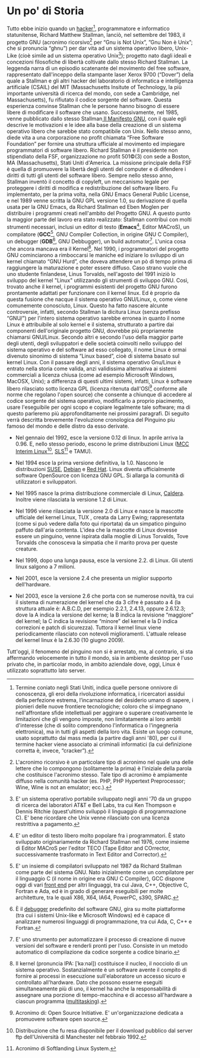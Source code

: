 # Un po' di Storia

Tutto ebbe inizio quando un [hacker](https://it.wikisource.org/wiki/Codice_Libero/Appendice_B)[^1], programmatore e informatico statunitense, Richard Matthew Stallman, lanciò, nel settembre del 1983, il progetto GNU \(acronimo ricorsivo[^2] per “Gnu is Not Unix”, ”Gnu Non è Unix”; che si pronuncia “ghnu”\) per dar vita ad un sistema operativo libero, Unix-Like \(cioè simile ad un sistema operativo Unix[^3]\); progetto nato dagli ideali e concezioni filosofiche di libertà coltivate dallo stesso Richard Stallman. La leggenda narra di un episodio scatenante del movimento del free software, rappresentato dall'inceppo della stampante laser Xerox 9700 \(“Dover”\) della quale a Stallman e gli altri hacker del laboratorio di informatica e intelligenza artificiale \(CSAIL\) del MIT \(Massachusetts Insitute of Technology, la più importante università di ricerca del mondo, con sede a Cambridge, nel Massachusetts\), fu rifiutato il codice sorgente del software. Questa esperienza convinse Stallman che le persone hanno bisogno di essere libere di modificare il software che usano. Successivamente, nel 1985, venne pubblicato dallo stesso Stallman[ Il Manifesto GNU](https://www.gnu.org/gnu/manifesto.it.html), con il quale egli descrive le motivazioni e le idee alla base della creazione di un sistema operativo libero che sarebbe stato compatibile con Unix. Nello stesso anno, diede vita a una corporazione no profit chiamata “Free Software Foundation” per fornire una struttura ufficiale al movimento ed impiegare programmatori di software libero. Richard Stallman è il presidente non stipendiato della FSF, organizzazione no profit 501©\(3\) con sede a Boston, MA \(Massachusetts\), Stati Uniti d'America. La missione principale della FSF è quella di promuovere la libertà degli utenti del computer e di difendere i diritti di tutti gli utenti del software libero. Sempre nello stesso anno, Stallman inventò il concetto di copyleft, un meccanismo legale per proteggere i diritti di modifica e redistribuzione del software libero. Fu implementato, per la prima volta, nella GNU Emacs General Public License, e nel 1989 venne scritta la GNU GPL versione 1.0, su derivazione di quella usata per la GNU Emacs, da Richard Stallman ed Eben Moglen per distribuire i programmi creati nell'ambito del Progetto GNU. A questo punto la maggior parte del lavoro era stato realizzato: Stallman contribuì con molti strumenti necessari, inclusi un editor di testo \(**Emacs**[^4], Editor MACroS\), un compilatore \(**GCC**[^5], GNU Compiler Collection, in origine GNU C Compiler\), un debugger \(**GDB**[^6], GNU Debbugger\), un build automator[^7]. L'unica cosa che ancora mancava era il Kernel[^8]. Nel 1990, i programmatori del progetto GNU cominciarono a rimboccarsi le maniche ed iniziare lo sviluppo di un kernel chiamato “GNU Hurd”, che doveva attendere un pò di tempo prima di raggiungere la maturazione e poter essere diffuso. Caso strano vuole che uno studente finlandese, Linus Torvalds, nell'agosto del 1991 iniziò lo sviluppo del kernel "Linux" utilizzando gli strumenti di sviluppo GNU. Così, trovato anche il kernel, i programmi esistenti del progetto GNU furono prontamente adattati per funzionare con il kernel linux. Ed è proprio da questa fusione che nacque il sistema operativo GNU/Linux, o, come viene comunemente conosciuto, Linux. Questo ha fatto nascere alcunte controversie, infatti, secondo Stallman la dicitura Linux \(senza prefisso “GNU/”\) per l'intero sistema operativo sarebbe erronea in quanto il nome Linux è attribuibile al solo kernel e il sistema, strutturato a partire dai componenti dell'originale progetto GNU, dovrebbe più propriamente chiamarsi GNU/Linux. Secondo altri e secondo l'uso della maggior parte degli utenti, degli sviluppatori e delle società coinvolti nello sviluppo del sistema operativo e del software ad esso collegato, il nome Linux è ormai divenuto sinonimo di sistema “Linux based”, cioè di sistema basato sul kernel Linux. Con il passare degli anni, il sistema operativo Gnu/Linux è entrato nella storia come valida, anzi validissima alternativa ai sistemi commerciali a licenza chiusa \(come ad esempio Microsoft Windows, MacOSX, Unix\); a differenza di questi ultimi sistemi, infatti, Linux è software libero rilasciato sotto licenza GPL \(licenza ritenuta dall'OSI[^9] conforme alle norme che regolano l'open source\) che consente a chiunque di accedere al codice sorgente del sistema operativo, modificarlo a proprio piacimento, usare l'eseguibile per ogni scopo e copiare legalmente tale software; ma di questo parleremo più approfonditamente nei prossimi paragrafi. Di seguito verrà descritta brevemente l'evoluzione cronologica del Pinguino piu famoso del mondo e delle distro da esso derivate.

* Nel gennaio del 1992, esce la versione 0.12 di linux. In aprile arriva la 0.96. E, nello stesso periodo, escono le prime distribuzioni Linux \([MCC Interim Linux](https://en.wikipedia.org/wiki/MCC_Interim_Linux)[^10], [SLS](https://it.wikipedia.org/wiki/Softlanding_Linux_System)[^11] e TAMU\).
* Nel 1994 esce la prima versione definitiva, la 1.0. Nascono le distribuzioni [SUSE](https://www.suse.com/), [Debian](https://www.debian.org/) e [Red Hat](https://www.redhat.com/it). Linux diventa ufficialmente software OpenSource con licenza GNU GPL. Si allarga la comunità di utilizzatori e sviluppatori.

* Nel 1995 nasce la prima distribuzione commerciale di Linux, [Caldera](http://www.pluto.it/files/journal/pj9701/special/caldera.html). Inoltre viene rilasciata la versione 1.2 di Linux.

* Nel 1996 viene rilasciata la versione 2.0 di Linux e nasce la mascotte ufficiale del kernel Linux, TUX , creata da Larry Ewing; rappresentata \(come si può vedere dalla foto qui riportata\) da un simpatico pinguino paffuto dall'aria contenta. L'idea che la mascotte di Linux dovesse essere un pinguino, venne ispirata dalla moglie di Linus Torvalds, Tove Torvalds che conosceva la simpatia che il marito prova per queste creature.

* Nel 1999, dopo una lunga pausa, esce la versione 2.2. di Linux. Gli utenti linux salgono a 7 milioni.

* Nel 2001, esce la versione 2.4 che presenta un miglior supporto dell'hardware.

* Nel 2003, esce la versione 2.6 che porta con se numerose novità, tra cui il sistema di numerazione del kernel che da 3 cifre è passato a 4 \(la struttura attuale è: A.B.C.D, per esempio 2.2.1, 2.4.13, oppure 2.6.12.3; dove la A indica la versione del kerne; la B indica la revisione “maggiore” del kernel; la C indica la revisione “minore” del kernel e la D indica correzioni e patch di sicurezza\). Tuttora il kernel linux viene periodicamente rilasciato con notevoli miglioramenti. L'attuale release del kernel linux è la 2.6.30 \(10 giugno 2009\).

Tutt'oggi, il fenomeno del pinguino non si è arrestato, ma, al contrario, si sta affermando velocemente in tutto il mondo, sia in ambiente desktop per l'uso privato che, in particolar modo, in ambito aziendale dove, oggi, Linux è utilizzato soprattutto lato server.

[^1]:  Termine coniato negli Stati Uniti, indica quelle persone onnivore di conoscenza, gli eroi della rivoluzione informatica, i ricercatori assidui della perfezione estrema, l’incarnazione del desiderio umano di sapere, i pionieri delle nuove frontiere tecnologiche; coloro che si impegnano nell'affrontare sfide intellettuali per aggirare o superare creativamente le limitazioni che gli vengono imposte, non limitatamente ai loro ambiti d'interesse \(che di solito comprendono l'informatica o l'ingegneria elettronica\), ma in tutti gli aspetti della loro vita. Esiste un luogo comune, usato soprattutto dai mass media \(a partire dagli anni '80\), per cui il termine hacker viene associato ai criminali informatici \(la cui definizione corretta è, invece, “cracker”\).

[^2]:  L'acronimo ricorsivo è un particolare tipo di acronimo nel quale una delle lettere che lo compongono \(solitamente la prima\) è l'iniziale della parola che costituisce l'acronimo stesso. Tale tipo di acronimo è ampiamente diffuso nella comunità hacker \(es. PHP, PHP Hypertext Preprocessor; Wine, Wine is not an emulator; ecc.\).

[^3]:  E' un sistema operativo portabile sviluppato negli anni '70 da un gruppo di ricerca dei laboratori AT&T e Bell Labs, tra cui Ken Thompson e Dennis Ritchie \(quest'ultimo sviluppò il linguaggio di programmazione C\). E' bene ricordare che Unix venne rilasciato con una licenza restrittiva a pagamento.

[^4]:  E' un editor di testo libero molto popolare fra i programmatori. È stato sviluppato originariamente da Richard Stallman nel 1976, come insieme di Editor MACroS per l'editor TECO \(Tape Editor and COrrector, successivamente trasformato in Text Editor and Corrector\).

[^5]:  E' un insieme di compilatori sviluppato nel 1987 da Richard Stallman come parte del sistema GNU. Nato inizialmente come un compilatore per il linguaggio C \(il nome in origine era GNU C Compiler\), GCC dispone oggi di vari [front end](https://it.wikipedia.org/wiki/Front-end_e_back-end) per altri linguaggi, tra cui Java, C++, Objective C, Fortran e Ada, ed è in grado di generare eseguibili per molte architetture, tra le quali X86, X64, IA64, PowerPC, s390, SPARC.

[^6]:  È il [debugger](https://it.wikipedia.org/wiki/Debugger) predefinito del software GNU, gira su molte piattaforme \(tra cui i sistemi Unix-like e Microsoft Windows\) ed è capace di analizzare numerosi linguaggi di programmazione, tra cui Ada, C, C++ e Fortran.

[^7]:  E' uno strumento per automatizzare il processo di creazione di nuove versioni del software e renderli pronti per l'uso. Consiste in un metodo automatico di compilazione da codice sorgente a codice binario.

[^8]:  Il kernel \(pronuncia IPA: \[ˈkəːnəl\]\) costituisce il nucleo, il nocciolo di un sistema operativo. Sostanzialmente è un software avente il compito di fornire ai processi in esecuzione sull'elaboratore un accesso sicuro e controllato all'hardware. Dato che possono esserne eseguiti simultaneamente più di uno, il kernel ha anche la responsabilità di assegnare una porzione di tempo-macchina e di accesso all'hardware a ciascun programma \([multitasking](https://it.wikipedia.org/wiki/Multitasking)\).

[^9]:  Acronimo di: Open Source Initiative. E' un'organizzazione dedicata a promuovere software open source.

[^10]:  Distribuzione che fu resa disponibile per il download pubblico dal server ftp dell'Università di Manchester nel febbraio 1992.

[^11]:  Acronimo di Softlanding Linux System.

